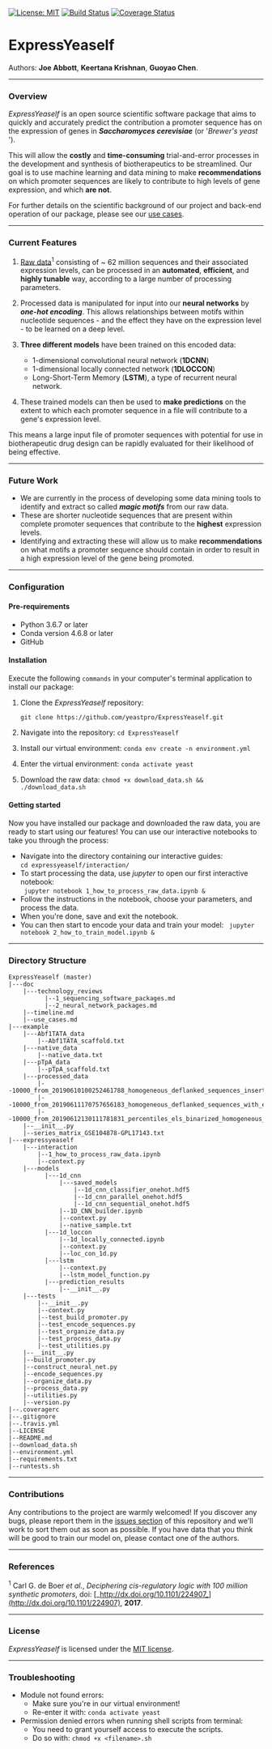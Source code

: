 [![License: MIT](https://img.shields.io/badge/license-MIT-green.svg)](https://opensource.org/licenses/MIT)
[![Build Status](https://travis-ci.com/yeastpro/ExpressYeaself.svg?branch=master)](https://travis-ci.com/yeastpro/ExpressYeaself)
[![Coverage Status](https://coveralls.io/repos/github/yeastpro/ExpressYeaself/badge.svg?branch=master&service=github)](https://coveralls.io/github/yeastpro/ExpressYeaself?branch=master)

# ExpressYeaself 
  
Authors: **Joe Abbott**, **Keertana Krishnan**, **Guoyao Chen**.  

----
### Overview

_ExpressYeaself_  is an open source scientific software package that aims to quickly and accurately predict the contribution a promoter sequence has on the expression of genes in **_Saccharomyces cerevisiae_** (or '_Brewer's yeast_ '). 

This will allow the **costly** and **time-consuming** trial-and-error processes in the development and synthesis of biotherapeutics to be streamlined. Our goal is to use machine learning and data mining to make **recommendations** on which promoter sequences are likely to contribute to high levels of gene expression, and which **are not**.  

For further details on the scientific background of our project and back-end operation of our package, please see our [use cases](https://github.com/yeastpro/ExpressYeaself/blob/master/doc/use_cases.md).

----
### Current Features

1. [Raw data](https://www.ncbi.nlm.nih.gov/geo/query/acc.cgi?acc=GSE104878)<sup>1</sup> consisting of ~ 62 million sequences and their associated expression levels, can be processed in an **automated**, **efficient**, and **highly tunable** way, according to a large number of processing parameters.


2. Processed data is manipulated for input into our **neural networks** by **_one-hot encoding_**. This allows relationships between motifs within nucleotide sequences - and the effect they have on the expression level - to be learned on a deep level.

3. **Three different models** have been trained on this encoded data:
	* 1-dimensional convolutional neural network (**1DCNN**)
	* 1-dimensional locally connected network (**1DLOCCON**)
	* Long-Short-Term Memory (**LSTM**), a type of recurrent neural network.

3. These trained models can then be used to **make predictions** on the extent to which each promoter sequence in a file will contribute to a gene's expression level. 

This means a large input file of promoter sequences with potential for use in biotherapeutic drug design can be rapidly evaluated for their likelihood of being effective.


----
### Future Work

* We are currently in the process of developing some data mining tools to identify and extract so called **_magic motifs_** from our raw data. 
* These are shorter nucleotide sequences that are present within complete promoter sequences that contribute to the **highest** expression levels.
* Identifying and extracting these will allow us to make **recommendations** on what motifs a promoter sequence should contain in order to result in a high expression level of the gene being promoted.  

----
### Configuration

#### Pre-requirements
* Python 3.6.7 or later
* Conda version 4.6.8 or later
* GitHub

#### Installation
Execute the following ``commands`` in your computer's terminal application to install our package:  

1. Clone the _ExpressYeaself_ repository:

	``git clone https://github.com/yeastpro/ExpressYeaself.git`` 

2. Navigate into the repository: ``cd ExpressYeaself``
3. Install our virtual environment: ``conda env create -n environment.yml``
4. Enter the virtual environment: ``conda activate yeast``
5. Download the raw data: ``chmod +x download_data.sh && ./download_data.sh``


#### Getting started
Now you have installed our package and downloaded the raw data, you are ready to start using our features! You can use our interactive notebooks to take you through the process: 

* Navigate into the directory containing our interactive guides:  
	``cd expressyeaself/interaction/``
* To start processing the data, use _jupyter_ to open our first interactive notebook:  
	`` jupyter notebook 1_how_to_process_raw_data.ipynb &``
* Follow the instructions in the notebook, choose your parameters, and process the data. 
* When you're done, save and exit the notebook.
* You can then start to encode your data and train your model:
	`` jupyter notebook 2_how_to_train_model.ipynb &``

----
### Directory Structure

	ExpressYeaself (master)  
    |---doc  
        |---technology_reviews
        	  |--1_sequencing_software_packages.md
        	  |--2_neural_network_packages.md
        |--timeline.md
        |--use_cases.md
    |---example  
        |---Abf1TATA_data
            |--Abf1TATA_scaffold.txt
        |---native_data
            |--native_data.txt
        |---pTpA_data
            |--pTpA_scaffold.txt
        |---processed_data
            |--10000_from_20190610100252461788_homogeneous_deflanked_sequences_inserted_into_Abf1TATA_scaffold_with_exp_levels.txt.gz
            |--10000_from_20190611170757656183_homogeneous_deflanked_sequences_with_exp_levels.txt.gz
            |--10000_from_20190612130111781831_percentiles_els_binarized_homogeneous_deflanked_sequences_with_exp_levels.txt.gz
        |--__init__.py
        |--series_matrix_GSE104878-GPL17143.txt
    |---expressyeaself  
        |---interaction
            |--1_how_to_process_raw_data.ipynb
            |--context.py
        |---models
        	  |---1d_cnn
        	      |---saved_models
        	          |--1d_cnn_classifier_onehot.hdf5
        	          |--1d_cnn_parallel_onehot.hdf5
        	          |--1d_cnn_sequential_onehot.hdf5
        	      |--1D_CNN_builder.ipynb
        	      |--context.py
        	      |--native_sample.txt
        	  |---1d_loccon
        	      |--1d_locally_connected.ipynb
        	      |--context.py
        	      |--loc_con_1d.py
        	  |---lstm
        	      |--context.py
        	      |--lstm_model_function.py
        	  |---prediction_results
        	      |--__init__.py
        |---tests
            |--__init__.py
            |--context.py
            |--test_build_promoter.py
            |--test_encode_sequences.py
            |--test_organize_data.py
            |--test_process_data.py
            |--test_utilities.py
        |--__init__.py
        |--build_promoter.py
        |--construct_neural_net.py
        |--encode_sequences.py
        |--organize_data.py
        |--process_data.py
        |--utilities.py
        |--version.py  
    |--.coveragerc
    |--.gitignore  
    |--.travis.yml
    |--LICENSE  
    |--README.md 
    |--download_data.sh
    |--environment.yml
    |--requirements.txt
    |--runtests.sh 

----
### Contributions

Any contributions to the project are warmly welcomed! If you discover any bugs, please report them in the [issues section](https://github.com/yeastpro/ExpressYeaself/issues) of this repository and we'll work to sort them out as soon as possible. If you have data that you think will be good to train our model on, please contact one of the authors.

----
### References
<sup>1</sup> Carl G. de Boer _et al._, _Deciphering cis-regulatory logic with 100 million synthetic promoters_, doi: [_http://dx.doi.org/10.1101/224907_](http://dx.doi.org/10.1101/224907), **2017**.

----
### License

_ExpressYeaself_ is licensed under the [MIT license](https://github.com/yeastpro/ExpressYeaself/blob/master/README.md). 

----
### Troubleshooting

* Module not found errors:
	* Make sure you're in our virtual environment! 
	* Re-enter it with: ``conda activate yeast``
* Permission denied errors when running shell scripts from terminal:
	* You need to grant yourself access to execute the scripts.
	* Do so with: ``chmod +x <filename>.sh``
